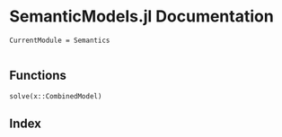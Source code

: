 # SemanticModels.jl Documentation

```@meta
CurrentModule = Semantics
```


```@contents
```

## Functions

```@docs
solve(x::CombinedModel)
```

## Index

```@index
```
